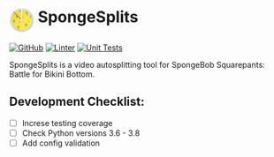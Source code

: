 <h1> <img src="res/SpongeSplits.png" alt="LiveSplit" height="45" width="45" align="top"/> SpongeSplits</h1>

[![GitHub](https://img.shields.io/github/license/velkog/SpongeSplits?color=brightgreen&label=License&logo=github&logoColor=white)](https://raw.githubusercontent.com/velkog/SpongeSplits2/master/LICENSE)
[![Linter](https://github.com/velkog/SpongeSplits2/workflows/Lint/badge.svg?color=brightgreen&label=License&logo=github&logoColor=white)](https://github.com/velkog/SpongeSplits2/actions)
[![Unit Tests](https://github.com/velkog/SpongeSplits2/workflows/Unit%20Tests/badge.svg?color=brightgreen&label=License&logo=github&logoColor=white)](https://github.com/velkog/SpongeSplits2/actions)

SpongeSplits is a video autosplitting tool for SpongeBob Squarepants: Battle for Bikini Bottom.

## Development Checklist:
- [ ] Increse testing coverage
- [ ] Check Python versions 3.6 - 3.8
- [ ] Add config validation
